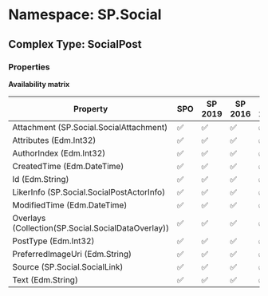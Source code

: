# Namespace: SP.Social

## Complex Type: SocialPost

### Properties

**Availability matrix**

Property | SPO | SP 2019 | SP 2016 | SP 2013
----------|-----|---------|---------|--------
Attachment (SP.Social.SocialAttachment) | ✅ | ✅ | ✅ | ✅
Attributes (Edm.Int32) | ✅ | ✅ | ✅ | ✅
AuthorIndex (Edm.Int32) | ✅ | ✅ | ✅ | ✅
CreatedTime (Edm.DateTime) | ✅ | ✅ | ✅ | ✅
Id (Edm.String) | ✅ | ✅ | ✅ | ✅
LikerInfo (SP.Social.SocialPostActorInfo) | ✅ | ✅ | ✅ | ✅
ModifiedTime (Edm.DateTime) | ✅ | ✅ | ✅ | ✅
Overlays (Collection(SP.Social.SocialDataOverlay)) | ✅ | ✅ | ✅ | ✅
PostType (Edm.Int32) | ✅ | ✅ | ✅ | ✅
PreferredImageUri (Edm.String) | ✅ | ✅ | ✅ | ✅
Source (SP.Social.SocialLink) | ✅ | ✅ | ✅ | ✅
Text (Edm.String) | ✅ | ✅ | ✅ | ✅
